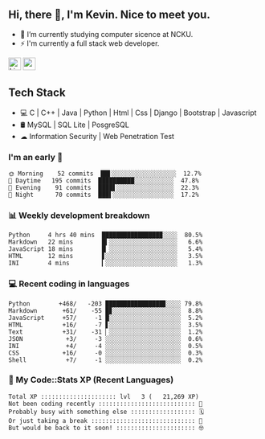 ## Hi, there 👋, I'm Kevin. Nice to meet you.

- 🌱 I’m currently studying computer sicence at NCKU.
- ⚡ I'm currently a full stack web developer.

<a href="https://www.linkedin.com/in/kevin12686/"><img alt="LinkedIn" src="https://img.shields.io/badge/linkedin%20-%230077B5.svg?&style=for-the-badge&logo=linkedin&logoColor=white" height=25></a>
<a href="https://www.instagram.com/kevin12686/"><img src="https://img.shields.io/badge/instagram-3f729b?&style=for-the-badge&logo=instagram&logoColor=white" height=25></a>

## Tech Stack

* 💻 C | C++ | Java | Python | Html | Css | Django | Bootstrap | Javascript
* 🛢️ MySQL | SQL Lite | PosgreSQL
* ☁ Information Security | Web Penetration Test

### I'm an early 🐤

<!-- early_bird start -->

```text
🌞 Morning    52 commits  ██▋░░░░░░░░░░░░░░░░░░  12.7%
🌆 Daytime   195 commits  ██████████░░░░░░░░░░░  47.8%
🌃 Evening    91 commits  ████▋░░░░░░░░░░░░░░░░  22.3%
🌙 Night      70 commits  ███▌░░░░░░░░░░░░░░░░░  17.2%
```

<!-- early_bird end -->

### 📊 Weekly development breakdown

<!-- code_time start -->

```text
Python     4 hrs 40 mins  ████████████████▉░░░░  80.5%
Markdown   22 mins        █▍░░░░░░░░░░░░░░░░░░░   6.6%
JavaScript 18 mins        █▏░░░░░░░░░░░░░░░░░░░   5.4%
HTML       12 mins        ▋░░░░░░░░░░░░░░░░░░░░   3.5%
INI        4 mins         ▎░░░░░░░░░░░░░░░░░░░░   1.3%
```

<!-- code_time end -->

### 💻 Recent coding in languages

<!-- code_diff start -->

```text
Python        +468/   -203 ████████████████▊░░░░ 79.8%
Markdown       +61/    -55 █▊░░░░░░░░░░░░░░░░░░░  8.8%
JavaScript     +57/     -1 █░░░░░░░░░░░░░░░░░░░░  5.2%
HTML           +16/     -7 ▋░░░░░░░░░░░░░░░░░░░░  3.5%
Text           +31/    -31 ▏░░░░░░░░░░░░░░░░░░░░  1.2%
JSON            +3/     -3 ░░░░░░░░░░░░░░░░░░░░░  0.6%
INI             +4/     -4 ░░░░░░░░░░░░░░░░░░░░░  0.5%
CSS            +16/     -0 ░░░░░░░░░░░░░░░░░░░░░  0.3%
Shell           +7/     -1 ░░░░░░░░░░░░░░░░░░░░░  0.2%
```

<!-- code_diff end -->

### 🧰 My Code::Stats XP (Recent Languages)

<!-- codestats start -->

```text
Total XP ::::::::::::::::::::: lvl   3 (   21,269 XP) 
Not been coding recently ::::::::::::::::::::::::::: 🙈
Probably busy with something else :::::::::::::::::: 🗓
Or just taking a break ::::::::::::::::::::::::::::: 🌴
But would be back to it soon! :::::::::::::::::::::: 🤓
```

<!-- codestats end -->
